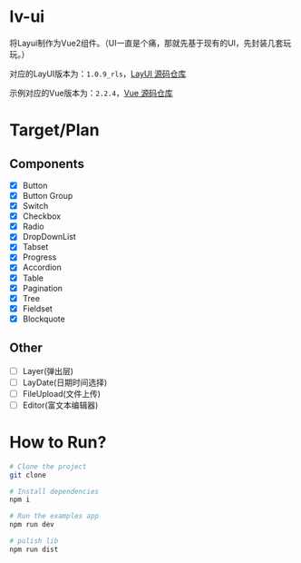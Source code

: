 # lv-ui
将Layui制作为Vue2组件。（UI一直是个痛，那就先基于现有的UI，先封装几套玩玩。）

对应的LayUI版本为：`1.0.9_rls`，[LayUI 源码仓库](https://github.com/sentsin/layui)

示例对应的Vue版本为：`2.2.4`，[Vue 源码仓库](https://github.com/vuejs/vue)

# Target/Plan

## Components

- [x] Button
- [x] Button Group
- [x] Switch
- [x] Checkbox
- [x] Radio
- [x] DropDownList
- [x] Tabset 
- [x] Progress
- [x] Accordion 
- [x] Table
- [x] Pagination
- [x] Tree
- [x] Fieldset
- [x] Blockquote

## Other

- [ ] Layer(弹出层)
- [ ] LayDate(日期时间选择)
- [ ] FileUpload(文件上传)
- [ ] Editor(富文本编辑器)

# How to Run?

```bash
# Clone the project
git clone 

# Install dependencies
npm i 

# Run the examples app
npm run dev

# pulish lib
npm run dist
```
